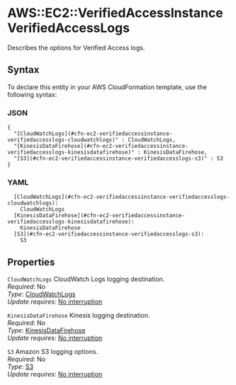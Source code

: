 # AWS::EC2::VerifiedAccessInstance VerifiedAccessLogs<a name="aws-properties-ec2-verifiedaccessinstance-verifiedaccesslogs"></a>

Describes the options for Verified Access logs\.

## Syntax<a name="aws-properties-ec2-verifiedaccessinstance-verifiedaccesslogs-syntax"></a>

To declare this entity in your AWS CloudFormation template, use the following syntax:

### JSON<a name="aws-properties-ec2-verifiedaccessinstance-verifiedaccesslogs-syntax.json"></a>

```
{
  "[CloudWatchLogs](#cfn-ec2-verifiedaccessinstance-verifiedaccesslogs-cloudwatchlogs)" : CloudWatchLogs,
  "[KinesisDataFirehose](#cfn-ec2-verifiedaccessinstance-verifiedaccesslogs-kinesisdatafirehose)" : KinesisDataFirehose,
  "[S3](#cfn-ec2-verifiedaccessinstance-verifiedaccesslogs-s3)" : S3
}
```

### YAML<a name="aws-properties-ec2-verifiedaccessinstance-verifiedaccesslogs-syntax.yaml"></a>

```
  [CloudWatchLogs](#cfn-ec2-verifiedaccessinstance-verifiedaccesslogs-cloudwatchlogs): 
    CloudWatchLogs
  [KinesisDataFirehose](#cfn-ec2-verifiedaccessinstance-verifiedaccesslogs-kinesisdatafirehose): 
    KinesisDataFirehose
  [S3](#cfn-ec2-verifiedaccessinstance-verifiedaccesslogs-s3): 
    S3
```

## Properties<a name="aws-properties-ec2-verifiedaccessinstance-verifiedaccesslogs-properties"></a>

`CloudWatchLogs`  <a name="cfn-ec2-verifiedaccessinstance-verifiedaccesslogs-cloudwatchlogs"></a>
CloudWatch Logs logging destination\.  
*Required*: No  
*Type*: [CloudWatchLogs](aws-properties-ec2-verifiedaccessinstance-cloudwatchlogs.md)  
*Update requires*: [No interruption](https://docs.aws.amazon.com/AWSCloudFormation/latest/UserGuide/using-cfn-updating-stacks-update-behaviors.html#update-no-interrupt)

`KinesisDataFirehose`  <a name="cfn-ec2-verifiedaccessinstance-verifiedaccesslogs-kinesisdatafirehose"></a>
Kinesis logging destination\.  
*Required*: No  
*Type*: [KinesisDataFirehose](aws-properties-ec2-verifiedaccessinstance-kinesisdatafirehose.md)  
*Update requires*: [No interruption](https://docs.aws.amazon.com/AWSCloudFormation/latest/UserGuide/using-cfn-updating-stacks-update-behaviors.html#update-no-interrupt)

`S3`  <a name="cfn-ec2-verifiedaccessinstance-verifiedaccesslogs-s3"></a>
Amazon S3 logging options\.  
*Required*: No  
*Type*: [S3](aws-properties-ec2-verifiedaccessinstance-s3.md)  
*Update requires*: [No interruption](https://docs.aws.amazon.com/AWSCloudFormation/latest/UserGuide/using-cfn-updating-stacks-update-behaviors.html#update-no-interrupt)